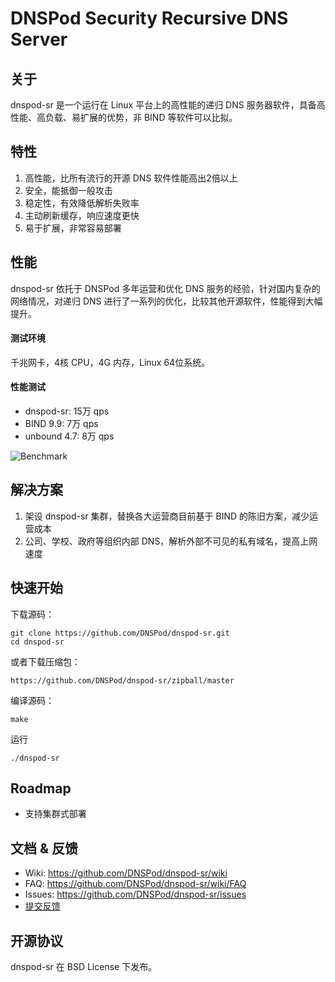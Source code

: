 # DNSPod Security Recursive DNS Server


## 关于
dnspod-sr 是一个运行在 Linux 平台上的高性能的递归 DNS 服务器软件，具备高性能、高负载、易扩展的优势，非 BIND 等软件可以比拟。

## 特性
1. 高性能，比所有流行的开源 DNS 软件性能高出2倍以上
2. 安全，能抵御一般攻击
3. 稳定性，有效降低解析失败率
2. 主动刷新缓存，响应速度更快
3. 易于扩展，非常容易部署


## 性能
dnspod-sr 依托于 DNSPod 多年运营和优化 DNS 服务的经验，针对国内复杂的网络情况，对递归 DNS 进行了一系列的优化，比较其他开源软件，性能得到大幅提升。

#### 测试环境
千兆网卡，4核 CPU，4G 内存，Linux 64位系统。

#### 性能测试
- dnspod-sr: 15万 qps
- BIND 9.9: 7万 qps
- unbound 4.7: 8万 qps

![Benchmark](https://github.com/DNSPod/dnspod-sr/raw/master/benchmark.jpg)

## 解决方案
1. 架设 dnspod-sr 集群，替换各大运营商目前基于 BIND 的陈旧方案，减少运营成本
2. 公司、学校、政府等组织内部 DNS，解析外部不可见的私有域名，提高上网速度

## 快速开始
下载源码：

    git clone https://github.com/DNSPod/dnspod-sr.git
    cd dnspod-sr

或者下载压缩包：

    https://github.com/DNSPod/dnspod-sr/zipball/master

编译源码：

    make

运行

    ./dnspod-sr


## Roadmap
- 支持集群式部署

## 文档 & 反馈
- Wiki: <https://github.com/DNSPod/dnspod-sr/wiki>
- FAQ: <https://github.com/DNSPod/dnspod-sr/wiki/FAQ>
- Issues: <https://github.com/DNSPod/dnspod-sr/issues>
- [提交反馈](https://github.com/DNSPod/dnspod-sr/issues/new)

## 开源协议
dnspod-sr 在 BSD License 下发布。
